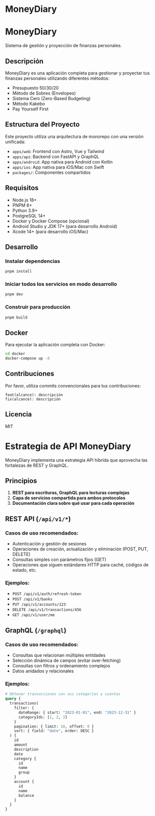 # MoneyDiary

# MoneyDiary

Sistema de gestión y proyección de finanzas personales.

## Descripción

MoneyDiary es una aplicación completa para gestionar y proyectar tus finanzas personales utilizando diferentes métodos:

- Presupuesto 50/30/20
- Método de Sobres (Envelopes)
- Sistema Cero (Zero-Based Budgeting)
- Método Kakebo
- Pay Yourself First

## Estructura del Proyecto

Este proyecto utiliza una arquitectura de monorepo con una versión unificada:

- `apps/web`: Frontend con Astro, Vue y Tailwind
- `apps/api`: Backend con FastAPI y GraphQL
- `apps/android`: App nativa para Android con Kotlin
- `apps/ios`: App nativa para iOS/Mac con Swift
- `packages/`: Componentes compartidos

## Requisitos

- Node.js 18+
- PNPM 8+
- Python 3.9+
- PostgreSQL 14+
- Docker y Docker Compose (opcional)
- Android Studio y JDK 17+ (para desarrollo Android)
- Xcode 14+ (para desarrollo iOS/Mac)

## Desarrollo

### Instalar dependencias

```bash
pnpm install
```

### Iniciar todos los servicios en modo desarrollo

```bash
pnpm dev
```

### Construir para producción

```bash
pnpm build
```

## Docker

Para ejecutar la aplicación completa con Docker:

```bash
cd docker
docker-compose up -d
```

## Contribuciones

Por favor, utiliza commits convencionales para tus contribuciones:

```
feat(alcance): descripción
fix(alcance): descripción
```

## Licencia

MIT

# Estrategia de API MoneyDiary

MoneyDiary implementa una estrategia API híbrida que aprovecha las fortalezas de REST y GraphQL.

## Principios

1. **REST para escrituras, GraphQL para lecturas complejas**
2. **Capa de servicios compartida para ambos protocolos**
3. **Documentación clara sobre qué usar para cada operación**

## REST API (`/api/v1/*`)

### Casos de uso recomendados:

- Autenticación y gestión de sesiones
- Operaciones de creación, actualización y eliminación (POST, PUT, DELETE)
- Consultas simples con parámetros fijos (GET)
- Operaciones que siguen estándares HTTP para caché, códigos de estado, etc.

### Ejemplos:

- `POST /api/v1/auth/refresh-token`
- `POST /api/v1/banks`
- `PUT /api/v1/accounts/123`
- `DELETE /api/v1/transactions/456`
- `GET /api/v1/user/me`

## GraphQL (`/graphql`)

### Casos de uso recomendados:

- Consultas que relacionan múltiples entidades
- Selección dinámica de campos (evitar over-fetching)
- Consultas con filtros y ordenamiento complejos
- Datos anidados y relacionales

### Ejemplos:

```graphql
# Obtener transacciones con sus categorías y cuentas
query {
  transactions(
    filter: {
      dateRange: { start: "2023-01-01", end: "2023-12-31" }
      categoryIds: [1, 2, 3]
    }
    pagination: { limit: 10, offset: 0 }
    sort: { field: "date", order: DESC }
  ) {
    id
    amount
    description
    date
    category {
      id
      name
      group
    }
    account {
      id
      name
      balance
    }
  }
}
```
